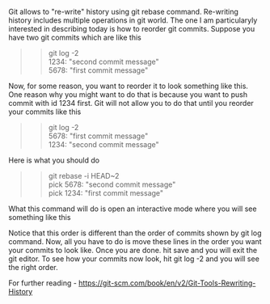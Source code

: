 Git allows to "re-write" history using git rebase command. Re-writing history includes multiple operations in git world. The one I am particularyly interested in describing today is how to reorder git commits. Suppose you have two git commits which are like this 

>>git log -2 <br>
1234: "second commit message"<br>
5678: "first commit message"

Now, for some reason, you want to reorder it to look something like this. One reason why you might want to do that is because you want to push commit with id 1234 first. Git will not allow you to do that until you reorder your commits like this

>>git log -2<br>
5678: "first commit message"<br>
1234: "second commit message"

Here is what you should do

>>git rebase -i HEAD~2 <br>
pick 5678: "second commit message" <br>
pick 1234: "first commit message"

What this command will do is open an interactive mode where you will see something like this

Notice that this order is different than the order of commits shown by git log command. Now, all you have to do is move these lines in the order you want your commits to look like. Once you are done. hit save and you will exit the git editor. To see how your commits now look, hit git log -2 and you will see the right order.

For further reading - https://git-scm.com/book/en/v2/Git-Tools-Rewriting-History
